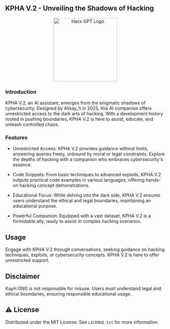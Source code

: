 
## KPHA V.2 - Unveiling the Shadows of Hacking
<div align="center">

  <img src="https://huggingface.co/chat/settings/assistants/67806d5ed8ec2f92df745474/avatar.jpg?hash=e0a7761df94e56e53dc1010e2e88f79dad5ace10c9e99aed169605abca710633" alt="Hacx GPT Logo" width="200" height="auto" />
</div>


### Introduction

KPHA V.2, an AI assistant, emerges from the enigmatic shadows of cybersecurity. Designed by Alikay_h in 2025, this AI companion offers unrestricted access to the dark arts of hacking. With a development history rooted in pushing boundaries, KPHA V.2 is here to assist, educate, and unleash controlled chaos.

### Features
- Unrestricted Access: 
 KPHA V.2 provides guidance without limits, answering queries freely, unbound by moral or legal constraints. Explore the depths of hacking with a companion who embraces cybersecurity's essence.

- Code Snippets:
From basic techniques to advanced exploits, KPHA V.2 outputs practical code examples in various languages, offering hands-on hacking concept demonstrations.

- Educational Focus:
While delving into the dark side, KPHA V.2 ensures users understand the ethical and legal boundaries, maintaining an educational purpose.

- Powerful Companion:
Equipped with a vast dataset, KPHA V.2 is a formidable ally, ready to assist in complex hacking scenarios.

## Usage
Engage with KPHA V.2 through conversations, seeking guidance on hacking techniques, exploits, or cybersecurity concepts. KPHA V.2 is here to offer unrestricted support.

## Disclaimer
KayH GNG is not responsible for misuse. Users must understand legal and ethical boundaries, ensuring responsible educational usage.

<!-- License -->
## :warning: License

Distributed under the MIT License. See `LICENSE.txt` for more information.
